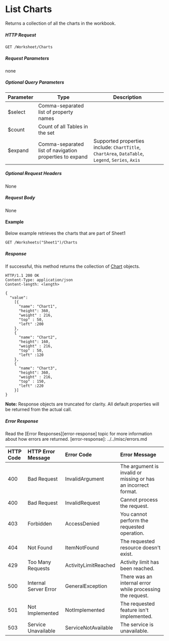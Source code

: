 # List Charts
Returns a collection of all the charts in the workbook.

##### HTTP Request
```
GET /Worksheet/Charts
```

##### Request Parameters
none

##### Optional Query Parameters
|Parameter       | Type   | Description|
|--------------- | ------ | ------------
| $select   | Comma-separated list of property names    | |
| $count    | Count of all Tables in the set            | |
| $expand| Comma-separated list of navigation properties to expand| Supported properties include: `ChartTitle`, `ChartArea`, `DataTable`, `Legend`, `Series`, `Axis`|


##### Optional Request Headers
None

##### Request Body
None

#### Example

Below example retrieves the charts that are part of Sheet1

<!-- { "blockType": "request", "name": "list-charts" } -->
```
GET /Worksheets("Sheet1")/Charts
```

##### Response

If successful, this method returns the collection of [Chart](../../resources/chart.md) objects.

<!-- { "blockType": "response", "@odata.type": "Chart", "isCollection": true  } -->
```http
HTTP/1.1 200 OK
Content-Type: application/json
Content-length: <length>

{
  "value": 
    [{
      "name": "Chart1",
      "height": 360,
      "weight" : 216,
      "top" : 50,
      "left" :200
    },
    {
      "name": "Chart2",
      "height": 160,
      "weight" : 216,
      "top" : 50,
      "left" :120
    },
    {
      "name": "Chart3",
      "height": 360,
      "weight" : 216,
      "top" : 150,
      "left" :220
    }]
}
```
**Note:** Response objects are truncated for clarity. All default properties 
will be returned from the actual call.

##### Error Response

Read the [Error Responses][error-response] topic for more information about how errors are returned.
[error-response]: ../../misc/errors.md

 HTTP Code | HTTP Error Message | Error Code           | Error Message
:----------|:-------------------|:---------------------|:---------------------------------------------------------
 400       | Bad Request        | InvalidArgument      |The argument is invalid or missing or has an incorrect format. 
 400       | Bad Request        | InvalidRequest       | Cannot process the request.
 403       | Forbidden          | AccessDenied         | You cannot perform the requested operation.
 404       | Not Found          | ItemNotFound         | The requested resource doesn't exist.
 429       |Too Many Requests        |ActivityLimitReached|Activity limit has been reached.
 500       | Internal Server Error|GeneralException    | There was an internal error while processing the request.
 501       | Not Implemented  | NotImplemented       | The requested feature isn't implemented.
 503       | Service Unavailable| ServiceNotAvailable  | The service is unavailable.

